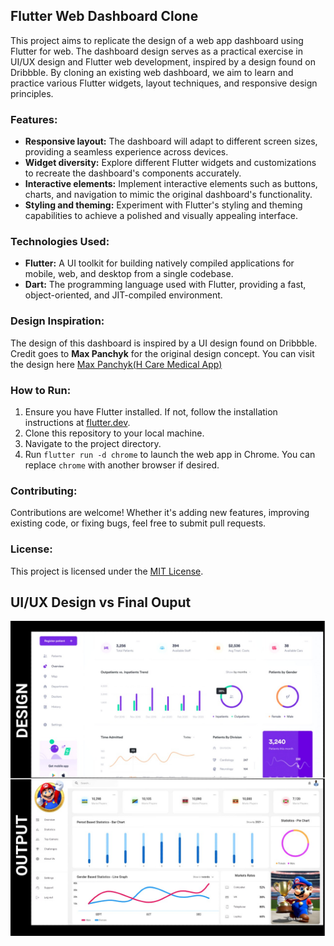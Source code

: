 ## Flutter Web Dashboard Clone

This project aims to replicate the design of a web app dashboard using Flutter for web. The dashboard design serves as a practical exercise in UI/UX design and Flutter web development, inspired by a design found on Dribbble. By cloning an existing web dashboard, we aim to learn and practice various Flutter widgets, layout techniques, and responsive design principles.

### Features:

- **Responsive layout:** The dashboard will adapt to different screen sizes, providing a seamless experience across devices.
- **Widget diversity:** Explore different Flutter widgets and customizations to recreate the dashboard's components accurately.
- **Interactive elements:** Implement interactive elements such as buttons, charts, and navigation to mimic the original dashboard's functionality.
- **Styling and theming:** Experiment with Flutter's styling and theming capabilities to achieve a polished and visually appealing interface.

### Technologies Used:

- **Flutter:** A UI toolkit for building natively compiled applications for mobile, web, and desktop from a single codebase.
- **Dart:** The programming language used with Flutter, providing a fast, object-oriented, and JIT-compiled environment.

### Design Inspiration:

The design of this dashboard is inspired by a UI design found on Dribbble. Credit goes to **Max Panchyk** for the original design concept. You can visit the design here [Max Panchyk(H Care Medical App)](https://dribbble.com/shots/8813361-H-care-Medical-App)

### How to Run:

1. Ensure you have Flutter installed. If not, follow the installation instructions at [flutter.dev](https://flutter.dev/docs/get-started/install).
2. Clone this repository to your local machine.
3. Navigate to the project directory.
4. Run `flutter run -d chrome` to launch the web app in Chrome. You can replace `chrome` with another browser if desired.

### Contributing:

Contributions are welcome! Whether it's adding new features, improving existing code, or fixing bugs, feel free to submit pull requests.

### License:

This project is licensed under the [MIT License](LICENSE).

## UI/UX Design vs Final Ouput
![UI/UX & Final Output](https://github.com/NzizaPacifique250/web-app-dashboard/blob/main/assets/screenshot/comparison_images.png)
